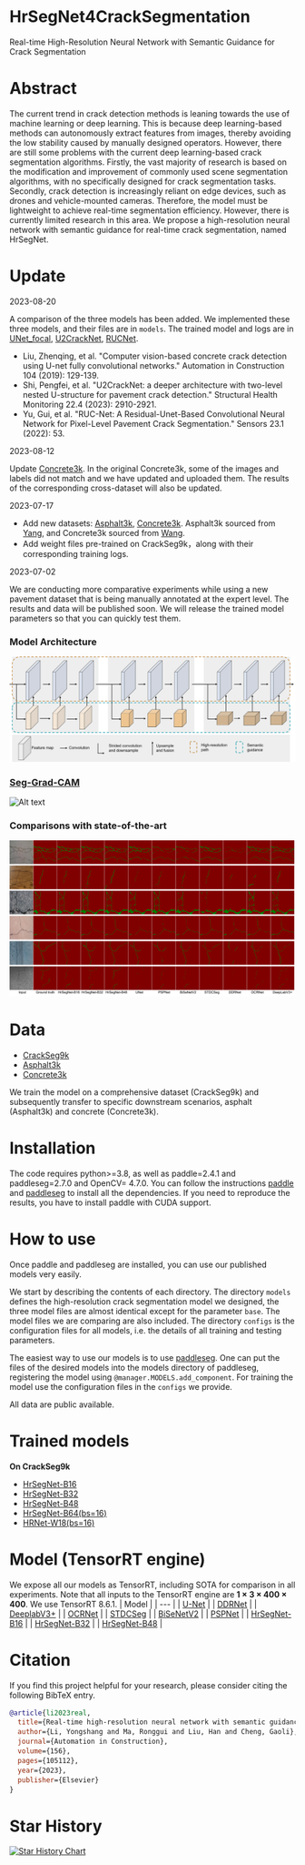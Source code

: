 # HrSegNet4CrackSegmentation
Real-time High-Resolution Neural Network with Semantic Guidance for Crack Segmentation

# Abstract
The current trend in crack detection methods is leaning towards the use of machine learning or deep learning. This is because deep learning-based methods can autonomously extract features from images, thereby avoiding the low stability caused by manually designed operators. However, there are still some problems with the current deep learning-based crack segmentation algorithms. Firstly, the vast majority of research is based on the modification and improvement of commonly used scene segmentation algorithms, with no specifically designed for crack segmentation tasks. Secondly, crack detection is increasingly reliant on edge devices, such as drones and vehicle-mounted cameras. Therefore, the model must be lightweight to achieve real-time segmentation efficiency. However, there is currently limited research in this area. We propose a high-resolution neural network with semantic guidance for real-time crack segmentation, named HrSegNet.

# Update 
2023-08-20

A comparison of the three models has been added. We implemented these three models, and their files are in `models`. The trained model and logs are in [UNet_focal](https://chdeducn-my.sharepoint.com/:u:/g/personal/2018024008_chd_edu_cn/EcxRe1WntKdOtK-_O1pHIvEBwm-b9ohinTU-03JZ_Y4UMw?e=F7pqOM), [U2CrackNet](https://chdeducn-my.sharepoint.com/:u:/g/personal/2018024008_chd_edu_cn/EdSbeqvE-KtAtHjZj2-iS30BetzzRl9f2ockiASAgyea8A?e=3TwbYB), [RUCNet](https://chdeducn-my.sharepoint.com/:u:/g/personal/2018024008_chd_edu_cn/EUbnDwGhVOZNuRrhe1Ksf0IBn7xrCjgaMVp5S5ehRJIkFA?e=3FuMHM).
* Liu, Zhenqing, et al. "Computer vision-based concrete crack detection using U-net fully convolutional networks." Automation in Construction 104 (2019): 129-139.
* Shi, Pengfei, et al. "U2CrackNet: a deeper architecture with two-level nested U-structure for pavement crack detection." Structural Health Monitoring 22.4 (2023): 2910-2921.
* Yu, Gui, et al. "RUC-Net: A Residual-Unet-Based Convolutional Neural Network for Pixel-Level Pavement Crack Segmentation." Sensors 23.1 (2022): 53.



2023-08-12

Update [Concrete3k](https://chdeducn-my.sharepoint.com/:u:/g/personal/2018024008_chd_edu_cn/EdzjOhykuQxDjRgs6k-5PU0BtJntPGtTo445f4lBv5HV4Q?e=MCOv5W). In the original Concrete3k, some of the images and labels did not match and we have updated and uploaded them. The results of the corresponding cross-dataset will also be updated.
 
2023-07-17
* Add new datasets: [Asphalt3k](https://chdeducn-my.sharepoint.com/:u:/g/personal/2018024008_chd_edu_cn/EVj4M3fxfcFEuUToiO1QODEBtUuSPXE5FQONgNYti7PDFQ?e=IwZgXT), [Concrete3k](https://chdeducn-my.sharepoint.com/:u:/g/personal/2018024008_chd_edu_cn/EdzjOhykuQxDjRgs6k-5PU0BtJntPGtTo445f4lBv5HV4Q?e=MCOv5W). Asphalt3k sourced from [Yang](https://www.mdpi.com/2076-3417/12/19/10089), and Concrete3k sourced from [Wang](https://www.sciencedirect.com/science/article/pii/S0926580522001480).
* Add weight files pre-trained on CrackSeg9k，along with their corresponding training logs.
  
2023-07-02

We are conducting more comparative experiments while using a new pavement dataset that is being manually annotated at the expert level. The results and data will be published soon. We will release the trained model parameters so that you can quickly test them.
### Model Architecture  
![Alt text](./fig/fig1.png)
### [Seg-Grad-CAM](https://arxiv.org/abs/2002.11434)  
![Alt text](./fig/fig5.png)
### Comparisons with state-of-the-art
![Alt text](./fig/fig8.png)


# Data
* [CrackSeg9k](https://github.com/Dhananjay42/crackseg9k) 
* [Asphalt3k](https://chdeducn-my.sharepoint.com/:u:/g/personal/2018024008_chd_edu_cn/EVj4M3fxfcFEuUToiO1QODEBtUuSPXE5FQONgNYti7PDFQ?e=IwZgXT)
* [Concrete3k](https://chdeducn-my.sharepoint.com/:u:/g/personal/2018024008_chd_edu_cn/EdzjOhykuQxDjRgs6k-5PU0BtJntPGtTo445f4lBv5HV4Q?e=MCOv5W)

We train the model on a comprehensive dataset (CrackSeg9k) and subsequently transfer to specific downstream scenarios, asphalt (Asphalt3k) and concrete (Concrete3k).
# Installation
The code requires python>=3.8, as well as paddle=2.4.1 and paddleseg=2.7.0 and OpenCV= 4.7.0. You can follow the instructions [paddle](https://github.com/PaddlePaddle/Paddle) and [paddleseg](https://github.com/PaddlePaddle/PaddleSeg) to install all the dependencies. If you need to reproduce the results, you have to install paddle with CUDA support.

# How to use
Once paddle and paddleseg are installed, you can use our published models very easily.  

We start by describing the contents of each directory. The directory `models` defines the high-resolution crack segmentation model we designed, the three model files are almost identical except for the parameter `base`. The model files we are comparing are also included. The directory `configs` is the configuration files for all models, i.e. the details of all training and testing parameters.  

The easiest way to use our models is to use [paddleseg](https://github.com/PaddlePaddle/PaddleSeg). One can put the files of the desired models into the models directory of paddleseg, registering the model using `@manager.MODELS.add_component`. For training the model use the configuration files in the `configs` we provide. 

All data are public available.


# Trained models
**On CrackSeg9k**
* [HrSegNet-B16](https://chdeducn-my.sharepoint.com/:u:/g/personal/2018024008_chd_edu_cn/EZWMNQXFtTpPl-SnUyoKpS0B2EDCDZIn2SX00C0AI_U-Jg?e=o0gqxN)
* [HrSegNet-B32](https://chdeducn-my.sharepoint.com/:u:/g/personal/2018024008_chd_edu_cn/EVaZjUC9tVNMoMkbNOdmemEBh6xPEBUzo2-0ddjGl3bfRQ?e=MWs6Z9)
* [HrSegNet-B48](https://chdeducn-my.sharepoint.com/:u:/g/personal/2018024008_chd_edu_cn/EdoG_do5oFdPmP6NDqWh8AEBh1CfTl6SxD6DX_smxl9WFA?e=WAr0Fi)
* [HrSegNet-B64(bs=16)](https://chdeducn-my.sharepoint.com/:u:/g/personal/2018024008_chd_edu_cn/ETzpUJ9FkN1CoTOO1PB1-68BNYNdqtB0gowlkjzuNJCtQw?e=rCkTGO)
* [HRNet-W18(bs=16)](https://chdeducn-my.sharepoint.com/:u:/g/personal/2018024008_chd_edu_cn/EQcoB7KEbMZHidBi2JchS78BoeI35zALH0m6w3727u7HGA?e=nNDb39)


# Model (TensorRT engine)
We expose all our models as TensorRT, including SOTA for comparison in all experiments. Note that all inputs to the TensorRT engine are **1 × 3 × 400 × 400**. We use TensorRT 8.6.1.
| Model |
| --- |
| [U-Net](https://chdeducn-my.sharepoint.com/:u:/g/personal/2018024008_chd_edu_cn/EYoEi_aQczxOswVyAi8FQBgBYSYXalI8oZKRszWHgbzZwg?e=XuFGzf) |
| [DDRNet](https://chdeducn-my.sharepoint.com/:u:/g/personal/2018024008_chd_edu_cn/EX-QSVExyFVLvasiouuvEwEBe4HPdK3N8HxklK5CAn07DQ?e=DfdBZz) |
| [DeeplabV3+](https://chdeducn-my.sharepoint.com/:u:/g/personal/2018024008_chd_edu_cn/ETkJ1rMqaqBGrfWNg5KCF0EBIxCfYlFk3t0IRD2Uk2cQcA?e=ISPLG0) |
| [OCRNet](https://chdeducn-my.sharepoint.com/:u:/g/personal/2018024008_chd_edu_cn/Ed0l6UAckEFGodrNz1W7aHgBOmoVN6-yZfNIKMTJOp4Fug?e=7u8ZOD) |
| [STDCSeg](https://chdeducn-my.sharepoint.com/:u:/g/personal/2018024008_chd_edu_cn/EV1Rra3XuP5GqImDWMeYdbEBSt64lrmWnAQETKJe0NTO5Q?e=LN0VxD) |
| [BiSeNetV2](https://chdeducn-my.sharepoint.com/:u:/g/personal/2018024008_chd_edu_cn/EfovCQdm_5FJoaySbnd2SBsB2becRV7KTQa7A9_oL7lkHA?e=TI8gZJ) |
| [PSPNet](https://chdeducn-my.sharepoint.com/:u:/g/personal/2018024008_chd_edu_cn/ERTJdaWfJ-9Ess81IwvnBE4Ba0pVnGgyqyZoHFC5hEe1pQ?e=ZzB5Xa) |
| [HrSegNet-B16](https://chdeducn-my.sharepoint.com/:u:/g/personal/2018024008_chd_edu_cn/EYq7OVwYeRtJm0PtXmytSmoB-Ywu8PsC-9eS95V0M7GSpQ?e=1GgLOt) |
| [HrSegNet-B32](https://chdeducn-my.sharepoint.com/:u:/g/personal/2018024008_chd_edu_cn/EURuJVQAW25GnJBvdwW76pgBZdZqyWwT_vifP7Ta98O8_w?e=kKZVLb) |
| [HrSegNet-B48](https://chdeducn-my.sharepoint.com/:u:/g/personal/2018024008_chd_edu_cn/EcUUFXq9dbJHmAz1roiZCMUB3zeM49ILOwzFzHe0iAYS8w?e=SAGci7) |


# Citation
If you find this project helpful for your research, please consider citing the following BibTeX entry.
```bibtex
@article{li2023real,
  title={Real-time high-resolution neural network with semantic guidance for crack segmentation},
  author={Li, Yongshang and Ma, Ronggui and Liu, Han and Cheng, Gaoli},
  journal={Automation in Construction},
  volume={156},
  pages={105112},
  year={2023},
  publisher={Elsevier}
}


```

# Star History

[![Star History Chart](https://api.star-history.com/svg?repos=CHDyshli/HrSegNet4CrackSegmentation&type=Date)](https://star-history.com/#CHDyshli/HrSegNet4CrackSegmentation&Date)

